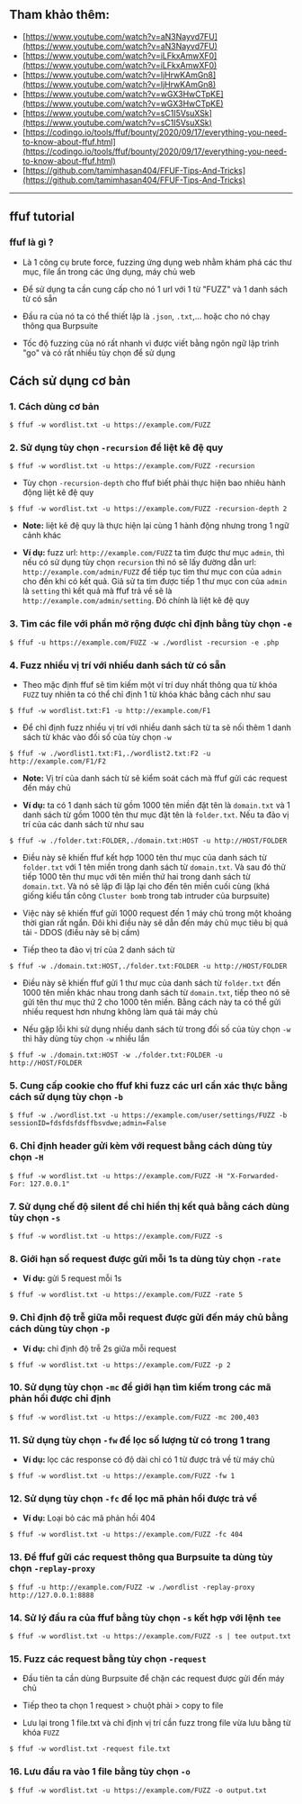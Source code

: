 ## Tham khảo thêm:
- [https://www.youtube.com/watch?v=aN3Nayvd7FU](https://www.youtube.com/watch?v=aN3Nayvd7FU)
- [https://www.youtube.com/watch?v=iLFkxAmwXF0](https://www.youtube.com/watch?v=iLFkxAmwXF0)
- [https://www.youtube.com/watch?v=IjHrwKAmGn8](https://www.youtube.com/watch?v=IjHrwKAmGn8)
- [https://www.youtube.com/watch?v=wGX3HwCTpKE](https://www.youtube.com/watch?v=wGX3HwCTpKE)
- [https://www.youtube.com/watch?v=sC1I5VsuXSk](https://www.youtube.com/watch?v=sC1I5VsuXSk)
- [https://codingo.io/tools/ffuf/bounty/2020/09/17/everything-you-need-to-know-about-ffuf.html](https://codingo.io/tools/ffuf/bounty/2020/09/17/everything-you-need-to-know-about-ffuf.html)
- [https://github.com/tamimhasan404/FFUF-Tips-And-Tricks](https://github.com/tamimhasan404/FFUF-Tips-And-Tricks)


---
## ffuf tutorial
### ffuf là gì ?
- Là 1 công cụ brute force, fuzzing ứng dụng web nhằm khám phá các thư mục, file ẩn trong các ứng dụng, máy chủ web

- Để sử dụng ta cần cung cấp cho nó 1 url với 1 từ "FUZZ" và 1 danh sách từ có sẵn 

- Đầu ra của nó ta có thể thiết lập là `.json`, `.txt`,... hoặc cho nó chạy thông qua Burpsuite

- Tốc độ fuzzing của nó rất nhanh vì được viết bằng ngôn ngữ lập trình "go" và có rất nhiều tùy chọn để sử dụng
## Cách sử dụng cơ bản
### 1. Cách dùng cơ bản
```
$ ffuf -w wordlist.txt -u https://example.com/FUZZ
```
### 2. Sử dụng tùy chọn `-recursion` để liệt kê đệ quy 
```
$ ffuf -w wordlist.txt -u https://example.com/FUZZ -recursion
```
- Tùy chọn `-recursion-depth` cho ffuf biết phải thực hiện bao nhiêu hành động liệt kê đệ quy 
```
$ ffuf -w wordlist.txt -u https://example.com/FUZZ -recursion-depth 2
```
- **Note:** liệt kê đệ quy là thực hiện lại cùng 1 hành động nhưng trong 1 ngữ cảnh khác

- **Ví dụ:** fuzz url: `http://example.com/FUZZ` ta tìm được thư mục `admin`, thì nếu có sử dụng tùy chọn `recursion` thì nó sẽ lấy đường dẫn url: `http://example.com/admin/FUZZ` để tiếp tục tìm thư mục con của `admin` cho đến khi có kết quả. Giả sử ta tìm được tiếp 1 thư mục con của `admin` là `setting` thì kết quả mà ffuf trả về sẽ là `http://example.com/admin/setting`. Đó chính là liệt kê đệ quy
### 3. Tìm các file với phần mở rộng được chỉ định bằng tùy chọn `-e`
```
$ ffuf -u https://example.com/FUZZ -w ./wordlist -recursion -e .php
```
### 4. Fuzz nhiều vị trí với nhiều danh sách từ có sẵn
- Theo mặc định ffuf sẽ tìm kiếm một ví trí duy nhất thông qua từ khóa `FUZZ` tuy nhiên ta có thể chỉ định 1 từ khóa khác bằng cách như sau
```
$ ffuf -w wordlist.txt:F1 -u http://example.com/F1
```
- Để chỉ định fuzz nhiều vị trí với nhiều danh sách từ ta sẽ nối thêm 1 danh sách từ khác vào đối số của tùy chọn `-w`
```
$ ffuf -w ./wordlist1.txt:F1,./wordlist2.txt:F2 -u http://example.com/F1/F2
```
- **Note:** Vị trí của danh sách từ sẽ kiểm soát cách mà ffuf gửi các request đến máy chủ

- **Ví dụ:** ta có 1 danh sách từ gồm 1000 tên miền đặt tên là `domain.txt` và 1 danh sách từ gồm 1000 tên thư mục đặt tên là `folder.txt`. Nếu ta đảo vị trí của các danh sách từ như sau
```
$ ffuf -w ./folder.txt:FOLDER,./domain.txt:HOST -u http://HOST/FOLDER
```
- Điều này sẽ khiến ffuf kết hợp 1000 tên thư mục của danh sách từ `folder.txt` với 1 tên miền trong danh sách từ `domain.txt`. Và sau đó thử tiếp 1000 tên thư mục với tên miền thứ hai trong danh sách từ `domain.txt`. Và nó sẽ lặp đi lặp lại cho đến tên miền cuối cùng (khá giống kiểu tấn công `Cluster bomb` trong tab intruder của burpsuite)

- Việc này sẽ khiến ffuf gửi 1000 request đến 1 máy chủ trong một khoảng thời gian rất ngắn. Đôi khi điều này sẽ dẫn đến máy chủ mục tiêu bị quá tải - DDOS (điều này sẽ bị cấm)  

- Tiếp theo ta đảo vị trí của 2 danh sách từ
```
$ ffuf -w ./domain.txt:HOST,./folder.txt:FOLDER -u http://HOST/FOLDER
```
- Điều này sẽ khiến ffuf gửi 1 thư mục của danh sách từ `folder.txt` đến 1000 tên miền khác nhau trong danh sách từ `domain.txt`, tiếp theo nó sẽ gửi tên thư mục thứ 2 cho 1000 tên miền. Bằng cách này ta có thể gửi nhiều request hơn nhưng không làm quá tải máy chủ 

- Nếu gặp lỗi khi sử dụng nhiều danh sách từ trong đối số của tùy chọn `-w` thì hãy dùng tùy chọn `-w` nhiều lần
```
$ ffuf -w ./domain.txt:HOST -w ./folder.txt:FOLDER -u http://HOST/FOLDER
```
### 5. Cung cấp cookie cho ffuf khi fuzz các url cần xác thực bằng cách sử dụng tùy chọn `-b`
```
$ ffuf -w ./wordlist.txt -u https://example.com/user/settings/FUZZ -b sessionID=fdsfdsfdsffbsvdwe;admin=False
```
### 6. Chỉ định header gửi kèm với request bằng cách dùng tùy chọn `-H`
```
$ ffuf -w wordlist.txt -u https://example.com/FUZZ -H "X-Forwarded-For: 127.0.0.1" 
```
### 7. Sử dụng chế độ silent để chỉ hiển thị kết quả bằng cách dùng tùy chọn `-s`
```
$ ffuf -w wordlist.txt -u https://example.com/FUZZ -s
```
### 8. Giới hạn số request được gửi mỗi 1s ta dùng tùy chọn `-rate`
- **Ví dụ:** gửi 5 request mỗi 1s 
```
$ ffuf -w wordlist.txt -u https://example.com/FUZZ -rate 5
```
### 9. Chỉ định độ trễ giữa mỗi request được gửi đến máy chủ bằng cách dùng tùy chọn `-p`
- **Ví dụ:** chỉ định độ trễ 2s giữa mỗi request
```
$ ffuf -w wordlist.txt -u https://example.com/FUZZ -p 2
```
### 10. Sử dụng tùy chọn `-mc` để giới hạn tìm kiếm trong các mã phản hồi được chỉ định
```
$ ffuf -w wordlist.txt -u https://example.com/FUZZ -mc 200,403
```
### 11. Sử dụng tùy chọn `-fw` để lọc số lượng từ có trong 1 trang
- **Ví dụ:** lọc các response có độ dài chỉ có 1 từ được trả về từ máy chủ 
```
$ ffuf -w wordlist.txt -u https://example.com/FUZZ -fw 1
```
### 12. Sử dụng tùy chọn `-fc` để lọc mã phản hồi được trả về
- **Ví dụ:** Loại bỏ các mã phản hồi 404 
```
$ ffuf -w wordlist.txt -u https://example.com/FUZZ -fc 404
```
### 13. Để ffuf gửi các request thông qua Burpsuite ta dùng tùy chọn `-replay-proxy`
```
$ ffuf -u http://example.com/FUZZ -w ./wordlist -replay-proxy http://127.0.0.1:8888
```
### 14. Sử lý đầu ra của ffuf bằng tùy chọn `-s` kết hợp với lệnh `tee`
```
$ ffuf -w wordlist.txt -u https://example.com/FUZZ -s | tee output.txt
```
### 15. Fuzz các request bằng tùy chọn `-request`
- Đầu tiên ta cần dùng Burpsuite để chặn các request được gửi đến máy chủ

- Tiếp theo ta chọn 1 request > chuột phải > copy to file

- Lưu lại trong 1 file.txt và chỉ định vị trí cần fuzz trong file vừa lưu bằng từ khóa `FUZZ`
```
$ ffuf -w wordlist.txt -request file.txt
```
### 16. Lưu đầu ra vào 1 file bằng tùy chọn `-o`
```
$ ffuf -w wordlist.txt -u https://example.com/FUZZ -o output.txt
```
